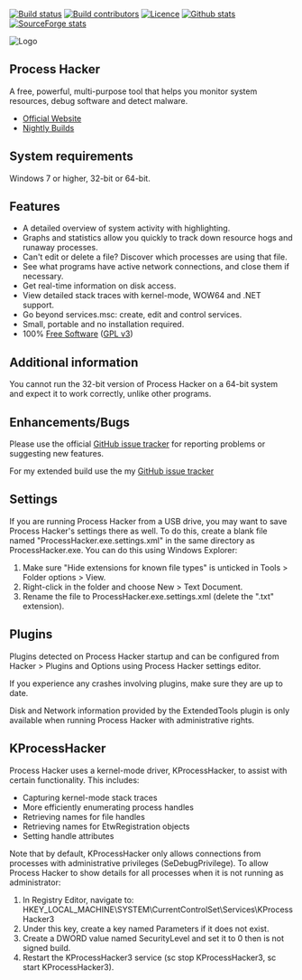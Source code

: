 [![Build status](https://img.shields.io/appveyor/ci/processhacker/processhacker.svg?style=for-the-badge)](https://ci.appveyor.com/project/processhacker/processhacker)
[![Build contributors](https://img.shields.io/github/contributors/processhacker/processhacker.svg?style=for-the-badge)](https://github.com/processhacker/processhacker/graphs/contributors)
[![Licence](https://img.shields.io/badge/license-GPLv3-blue.svg?style=for-the-badge)](https://www.gnu.org/licenses/gpl-3.0.en.html)
[![Github stats](https://img.shields.io/github/downloads/processhacker/processhacker/total.svg?style=for-the-badge)](https://github.com/processhacker/processhacker/releases)
[![SourceForge stats](https://img.shields.io/sourceforge/dt/processhacker.svg?style=for-the-badge)](https://sourceforge.net/projects/processhacker/)

![Logo](https://raw.githubusercontent.com/processhacker2/processhacker/master/ProcessHacker/resources/ProcessHacker.png)

## Process Hacker

A free, powerful, multi-purpose tool that helps you monitor system resources, debug software and detect malware.

* [Official Website](https://processhacker.sourceforge.io/)
* [Nightly Builds](https://wj32.org/processhacker/nightly.php)

## System requirements

Windows 7 or higher, 32-bit or 64-bit.

## Features

* A detailed overview of system activity with highlighting.
* Graphs and statistics allow you quickly to track down resource hogs and runaway processes.
* Can't edit or delete a file? Discover which processes are using that file.
* See what programs have active network connections, and close them if necessary.
* Get real-time information on disk access.
* View detailed stack traces with kernel-mode, WOW64 and .NET support.
* Go beyond services.msc: create, edit and control services.
* Small, portable and no installation required.
* 100% [Free Software](http://www.gnu.org/philosophy/free-sw.en.html) ([GPL v3](http://www.gnu.org/licenses/gpl-3.0.en.html))

## Additional information

You cannot run the 32-bit version of Process Hacker on a
64-bit system and expect it to work correctly, unlike other programs.

## Enhancements/Bugs

Please use the official [GitHub issue tracker](https://github.com/processhacker2/processhacker/issues)
for reporting problems or suggesting new features.

For my extended build use the my [GitHub issue tracker](https://github.com/VictorVG/PH/issues)

## Settings

If you are running Process Hacker from a USB drive, you may want to
save Process Hacker's settings there as well. To do this, create a
blank file named "ProcessHacker.exe.settings.xml" in the same
directory as ProcessHacker.exe. You can do this using Windows Explorer:

1. Make sure "Hide extensions for known file types" is unticked in
   Tools > Folder options > View.
2. Right-click in the folder and choose New > Text Document.
3. Rename the file to ProcessHacker.exe.settings.xml (delete the ".txt"
   extension).

## Plugins

Plugins detected on Process Hacker startup and can be configured from
Hacker > Plugins and Options using Process Hacker settings editor.

If you experience any crashes involving plugins, make sure they
are up to date.

Disk and Network information provided by the ExtendedTools plugin is
only available when running Process Hacker with administrative
rights.

## KProcessHacker

Process Hacker uses a kernel-mode driver, KProcessHacker, to
assist with certain functionality. This includes:

* Capturing kernel-mode stack traces
* More efficiently enumerating process handles
* Retrieving names for file handles
* Retrieving names for EtwRegistration objects
* Setting handle attributes

Note that by default, KProcessHacker only allows connections from
processes with administrative privileges (SeDebugPrivilege). To allow Process Hacker
to show details for all processes when it is not running as administrator:

1. In Registry Editor, navigate to:
   HKEY_LOCAL_MACHINE\SYSTEM\CurrentControlSet\Services\KProcessHacker3
2. Under this key, create a key named Parameters if it does not exist.
3. Create a DWORD value named SecurityLevel and set it to 0 then is not signed build.
4. Restart the KProcessHacker3 service (sc stop KProcessHacker3, sc start KProcessHacker3).
